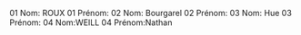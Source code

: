 ﻿01 Nom: ROUX
01 Prénom:
02 Nom: Bourgarel
02 Prénom:
03 Nom: Hue
03 Prénom:
04 Nom:WEILL
04 Prénom:Nathan